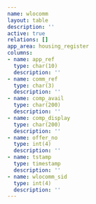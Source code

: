 ```yaml
---
name: wlocomm
layout: table
description: ''
active: true
relations: []
app_area: housing_register
columns:
- name: app_ref
  type: char(10)
  description: ''
- name: comm_ref
  type: char(3)
  description: ''
- name: comp_avail
  type: char(200)
  description: ''
- name: comp_display
  type: char(200)
  description: ''
- name: offer_no
  type: int(4)
  description: ''
- name: tstamp
  type: timestamp
  description: ''
- name: wlocomm_sid
  type: int(4)
  description: ''
---
```


